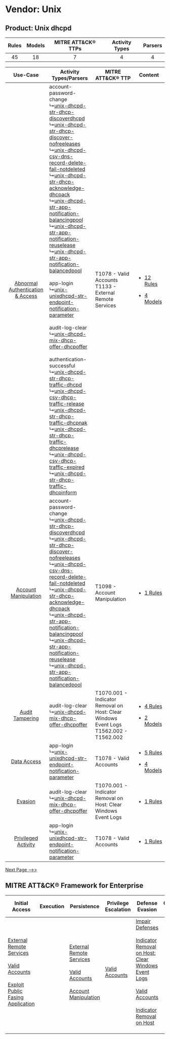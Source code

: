 Vendor: Unix
============
Product: Unix dhcpd
-------------------
| Rules | Models | MITRE ATT&CK® TTPs | Activity Types | Parsers |
|:-----:|:------:|:------------------:|:--------------:|:-------:|
|  45   |   18   |         7          |       4        |    4    |

|    Use-Case    | Activity Types/Parsers    | MITRE ATT&CK® TTP    | Content    |
|:----:| ---- | ---- | ---- |
| [Abnormal Authentication & Access](../../../UseCases/uc_abnormal_authentication_&_access.md) |  account-password-change<br> ↳[unix-dhcpd-str-dhcp-discoverdhcpd](Ps/pC_unixdhcpdstrdhcpdiscoverdhcpd.md)<br> ↳[unix-dhcpd-str-dhcp-discover-nofreeleases](Ps/pC_unixdhcpdstrdhcpdiscovernofreeleases.md)<br> ↳[unix-dhcpd-csv-dns-record-delete-fail-notdeleted](Ps/pC_unixdhcpdcsvdnsrecorddeletefailnotdeleted.md)<br> ↳[unix-dhcpd-str-dhcp-acknowledge-dhcpack](Ps/pC_unixdhcpdstrdhcpacknowledgedhcpack.md)<br> ↳[unix-dhcpd-str-app-notification-balancingpool](Ps/pC_unixdhcpdstrappnotificationbalancingpool.md)<br> ↳[unix-dhcpd-str-app-notification-reuselease](Ps/pC_unixdhcpdstrappnotificationreuselease.md)<br> ↳[unix-dhcpd-str-app-notification-balancedpool](Ps/pC_unixdhcpdstrappnotificationbalancedpool.md)<br><br> app-login<br> ↳[unix-unixdhcpd-str-endpoint-notification-parameter](Ps/pC_unixunixdhcpdstrendpointnotificationparameter.md)<br><br> audit-log-clear<br> ↳[unix-dhcpd-mix-dhcp-offer-dhcpoffer](Ps/pC_unixdhcpdmixdhcpofferdhcpoffer.md)<br><br> authentication-successful<br> ↳[unix-dhcpd-str-dhcp-traffic-dhcpd](Ps/pC_unixdhcpdstrdhcptrafficdhcpd.md)<br> ↳[unix-dhcpd-csv-dhcp-traffic-release](Ps/pC_unixdhcpdcsvdhcptrafficrelease.md)<br> ↳[unix-dhcpd-str-dhcp-traffic-dhcpnak](Ps/pC_unixdhcpdstrdhcptrafficdhcpnak.md)<br> ↳[unix-dhcpd-str-dhcp-traffic-dhcprelease](Ps/pC_unixdhcpdstrdhcptrafficdhcprelease.md)<br> ↳[unix-dhcpd-csv-dhcp-traffic-expired](Ps/pC_unixdhcpdcsvdhcptrafficexpired.md)<br> ↳[unix-dhcpd-str-dhcp-traffic-dhcpinform](Ps/pC_unixdhcpdstrdhcptrafficdhcpinform.md)<br> | T1078 - Valid Accounts<br>T1133 - External Remote Services<br>    | [<ul><li>12 Rules</li></ul><ul><li>4 Models</li></ul>](RM/r_m_unix_unix_dhcpd_Abnormal_Authentication_&_Access.md) |
|    [Account Manipulation](../../../UseCases/uc_account_manipulation.md)    |  account-password-change<br> ↳[unix-dhcpd-str-dhcp-discoverdhcpd](Ps/pC_unixdhcpdstrdhcpdiscoverdhcpd.md)<br> ↳[unix-dhcpd-str-dhcp-discover-nofreeleases](Ps/pC_unixdhcpdstrdhcpdiscovernofreeleases.md)<br> ↳[unix-dhcpd-csv-dns-record-delete-fail-notdeleted](Ps/pC_unixdhcpdcsvdnsrecorddeletefailnotdeleted.md)<br> ↳[unix-dhcpd-str-dhcp-acknowledge-dhcpack](Ps/pC_unixdhcpdstrdhcpacknowledgedhcpack.md)<br> ↳[unix-dhcpd-str-app-notification-balancingpool](Ps/pC_unixdhcpdstrappnotificationbalancingpool.md)<br> ↳[unix-dhcpd-str-app-notification-reuselease](Ps/pC_unixdhcpdstrappnotificationreuselease.md)<br> ↳[unix-dhcpd-str-app-notification-balancedpool](Ps/pC_unixdhcpdstrappnotificationbalancedpool.md)<br>    | T1098 - Account Manipulation<br>    | [<ul><li>1 Rules</li></ul>](RM/r_m_unix_unix_dhcpd_Account_Manipulation.md)    |
|    [Audit Tampering](../../../UseCases/uc_audit_tampering.md)    |  audit-log-clear<br> ↳[unix-dhcpd-mix-dhcp-offer-dhcpoffer](Ps/pC_unixdhcpdmixdhcpofferdhcpoffer.md)<br>    | T1070.001 - Indicator Removal on Host: Clear Windows Event Logs<br>T1562.002 - T1562.002<br> | [<ul><li>4 Rules</li></ul><ul><li>2 Models</li></ul>](RM/r_m_unix_unix_dhcpd_Audit_Tampering.md)    |
|    [Data Access](../../../UseCases/uc_data_access.md)    |  app-login<br> ↳[unix-unixdhcpd-str-endpoint-notification-parameter](Ps/pC_unixunixdhcpdstrendpointnotificationparameter.md)<br>    | T1078 - Valid Accounts<br>    | [<ul><li>5 Rules</li></ul><ul><li>4 Models</li></ul>](RM/r_m_unix_unix_dhcpd_Data_Access.md)    |
|    [Evasion](../../../UseCases/uc_evasion.md)    |  audit-log-clear<br> ↳[unix-dhcpd-mix-dhcp-offer-dhcpoffer](Ps/pC_unixdhcpdmixdhcpofferdhcpoffer.md)<br>    | T1070.001 - Indicator Removal on Host: Clear Windows Event Logs<br>    | [<ul><li>1 Rules</li></ul>](RM/r_m_unix_unix_dhcpd_Evasion.md)    |
|    [Privileged Activity](../../../UseCases/uc_privileged_activity.md)    |  app-login<br> ↳[unix-unixdhcpd-str-endpoint-notification-parameter](Ps/pC_unixunixdhcpdstrendpointnotificationparameter.md)<br>    | T1078 - Valid Accounts<br>    | [<ul><li>1 Rules</li></ul>](RM/r_m_unix_unix_dhcpd_Privileged_Activity.md)    |
[Next Page -->>](2_ds_unix_unix_dhcpd.md)

MITRE ATT&CK® Framework for Enterprise
--------------------------------------
| Initial Access                                                                                                                                                                                                                         | Execution | Persistence                                                                                                                                                                                                               | Privilege Escalation                                                | Defense Evasion                                                                                                                                                                                                                                                                                                                   | Credential Access | Discovery | Lateral Movement | Collection | Command and Control                                                                                                                       | Exfiltration | Impact |
| -------------------------------------------------------------------------------------------------------------------------------------------------------------------------------------------------------------------------------------- | --------- | ------------------------------------------------------------------------------------------------------------------------------------------------------------------------------------------------------------------------- | ------------------------------------------------------------------- | --------------------------------------------------------------------------------------------------------------------------------------------------------------------------------------------------------------------------------------------------------------------------------------------------------------------------------- | ----------------- | --------- | ---------------- | ---------- | ----------------------------------------------------------------------------------------------------------------------------------------- | ------------ | ------ |
| [External Remote Services](https://attack.mitre.org/techniques/T1133)<br><br>[Valid Accounts](https://attack.mitre.org/techniques/T1078)<br><br>[Exploit Public Fasing Application](https://attack.mitre.org/techniques/T1190)<br><br> |           | [External Remote Services](https://attack.mitre.org/techniques/T1133)<br><br>[Valid Accounts](https://attack.mitre.org/techniques/T1078)<br><br>[Account Manipulation](https://attack.mitre.org/techniques/T1098)<br><br> | [Valid Accounts](https://attack.mitre.org/techniques/T1078)<br><br> | [Impair Defenses](https://attack.mitre.org/techniques/T1562)<br><br>[Indicator Removal on Host: Clear Windows Event Logs](https://attack.mitre.org/techniques/T1070/001)<br><br>[Valid Accounts](https://attack.mitre.org/techniques/T1078)<br><br>[Indicator Removal on Host](https://attack.mitre.org/techniques/T1070)<br><br> |                   |           |                  |            | [Proxy: Multi-hop Proxy](https://attack.mitre.org/techniques/T1090/003)<br><br>[Proxy](https://attack.mitre.org/techniques/T1090)<br><br> |              |        |